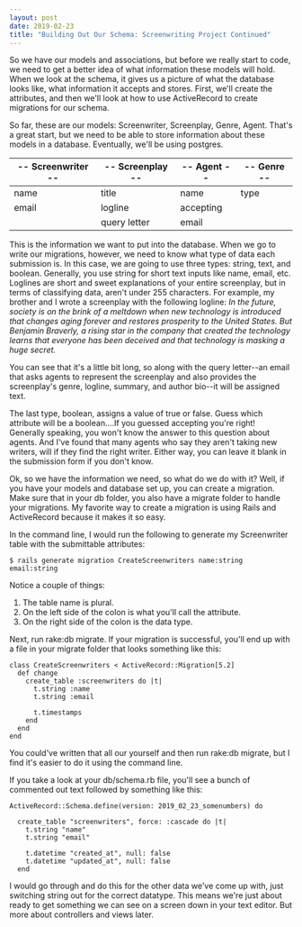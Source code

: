 ```yaml
---
layout: post
date: 2019-02-23
title: "Building Out Our Schema: Screenwriting Project Continued"
---
```


So we have our models and associations, but before we really start to code, we need to get a better idea of what information these models will hold. When we look at the schema, it gives us a picture of what the database looks like, what information it accepts and stores. First, we'll create the attributes, and then we'll look at how to use ActiveRecord to create migrations for our schema.

So far, these are our models: Screenwriter, Screenplay, Genre, Agent. That's a great start, but we need to be able to store information about these models in a database. Eventually, we'll be using postgres.


|  --   Screenwriter   -- |  --  Screenplay --   |  -- Agent  -- | --  Genre  --  |
|-----|-----|-----|-----|
| name   | title    |   name   |   type  |
| email  | logline   |    accepting |     |
|    |   query letter  |   email  |       |


This is the information we want to put into the database. When we go to write our migrations, however, we need to know what type of data each submission is. In this case, we are going to use three types: string, text, and boolean. Generally, you use string for short text inputs like name, email, etc. Loglines are short and sweet explanations of your entire screenplay, but in terms of classifying data, aren't under 255 characters. For example, my brother and I wrote a screenplay with the following logline: *In the future, society is on the brink of a meltdown when new technology is introduced that changes aging forever and restores prosperity to the United States. But Benjamin Braverly, a rising star in the company that created the technology learns that everyone has been deceived and that technology is masking a huge secret.*

You can see that it's a little bit long, so along with the query letter--an email that asks agents to represent the screenplay and also provides the screenplay's genre, logline, summary, and author bio--it will be assigned text.

The last type, boolean, assigns a value of true or false. Guess which attribute will be a boolean....If you guessed accepting you're right! Generally speaking, you won't know the answer to this question about agents. And I've found that many agents who say they aren't taking new writers, will if they find the right writer. Either way, you can leave it blank in the submission form if you don't know.

Ok, so we have the information we need, so what do we do with it? Well, if you have your models and database set up, you can create a migration. Make sure that in your db folder, you also have a migrate folder to handle your migrations. My favorite way to create a migration is using Rails and ActiveRecord because it makes it so easy.

In the command line, I would run the following to generate my Screenwriter table with the submittable attributes:

```
$ rails generate migration CreateScreenwriters name:string email:string
```

Notice a couple of things:
1. The table name is plural.
2. On the left side of the colon is what you'll call the attribute.
3. On the right side of the colon is the data type.

Next, run rake:db migrate. If your migration is successful, you'll end up with a file in your migrate folder that looks something like this:

```
class CreateScreenwriters < ActiveRecord::Migration[5.2]
  def change
    create_table :screenwriters do |t|
      t.string :name
      t.string :email

      t.timestamps
    end
  end
end
```
You could've written that all our yourself and then run rake:db migrate, but I find it's easier to do it using the command line.

If you take a look at your db/schema.rb file, you'll see a bunch of commented out text followed by something like this:

```
ActiveRecord::Schema.define(version: 2019_02_23_somenumbers) do

  create_table "screenwriters", force: :cascade do |t|
    t.string "name"
    t.string "email"

    t.datetime "created_at", null: false
    t.datetime "updated_at", null: false
  end
  ```

I would go through and do this for the other data we've come up with, just switching string out for the correct datatype. This means we're just about ready to get something we can see on a screen down in your text editor. But more about controllers and views later.
